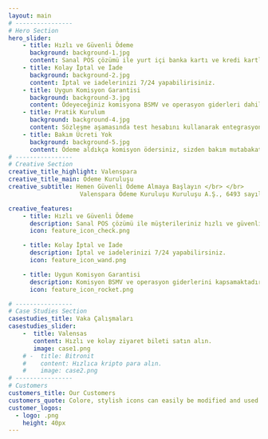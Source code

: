```yaml
---
layout: main 
# ----------------   
# Hero Section
hero_slider:
    - title: Hızlı ve Güvenli Ödeme
      background: background-1.jpg
      content: Sanal POS çözümü ile yurt içi banka kartı ve kredi kartlarından hızlıca güvenli ödeme alın.  
    - title: Kolay İptal ve İade
      background: background-2.jpg       
      content: İptal ve iadelerinizi 7/24 yapabilirisiniz.
    - title: Uygun Komisyon Garantisi
      background: background-3.jpg    
      content: Ödeyeceğiniz komisyona BSMV ve operasyon giderleri dahildir. Sizden ek bir ödeme talep edilmez.    
    - title: Pratik Kurulum
      background: background-4.jpg  
      content: Sözleşme aşamasında test hesabını kullanarak entegrasyon çalışmalarını kolayca yapabilir ve sözleşme imzalandıktan itibaren anında ödeme almaya başlayabilirsiniz.  
    - title: Bakım Ücreti Yok
      background: background-5.jpg    
      content: Ödeme aldıkça komisyon ödersiniz, sizden bakım mutabakat gibi hizmetler için herhangi bir ek ücret talep edilmez.    
# ----------------     
# Creative Section
creative_title_highlight: Valenspara
creative_title_main: Ödeme Kuruluşu
creative_subtitle: Hemen Güvenli Ödeme Almaya Başlayın </br> </br>
                    Valenspara Ödeme Kuruluşu Kuruluşu A.Ş., 6493 sayılı Ödeme Ve Menkul Kıymet Mutabakat Sistemleri, Ödeme Hizmetleri Ve Elektronik Para Kuruluşları Hakkında Kanun’a uyumlu olarak 28 Eylül 2023 tarihi itibarı ile Türkiye Cumhuriyeti Merkez Bankası lisanslı ödeme kuruluşudur.

creative_features:
    - title: Hızlı ve Güvenli Ödeme
      description: Sanal POS çözümü ile müşterileriniz hızlı ve güvenli alışverişin rahatlığını yaşar.
      icon: feature_icon_check.png

    - title: Kolay İptal ve İade
      description: İptal ve iadelerinizi 7/24 yapabilirsiniz.
      icon: feature_icon_wand.png

    - title: Uygun Komisyon Garantisi
      description: Komisyon BSMV ve operasyon giderlerini kapsamaktadır, örtülü olarak ek bir ücretlendirme ile karşılaşmazsınız. Ayrıca kurulum ücreti yok.
      icon: feature_icon_rocket.png

# ----------------     
# Case Studies Section
casestudies_title: Vaka Çalışmaları
casestudies_slider:
    -  title: Valensas
       content: Hızlı ve kolay ziyaret bileti satın alın.
       image: case1.png
    # -  title: Bitronit
    #    content: Hızlıca kripto para alın.
    #    image: case2.png
# ----------------  
# Customers
customers_title: Our Customers
customers_quote: Colore, stylish icons can easily be modified and used in a wide cariety of projects
customer_logos:
  - logo: .png
    height: 40px
---
```

